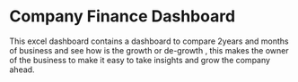 # Company Finance Dashboard

This excel dashboard contains a dashboard to compare 2years and months of  business and see how is the growth or de-growth , this makes the owner of the business to make it easy to take insights and grow the company ahead.
